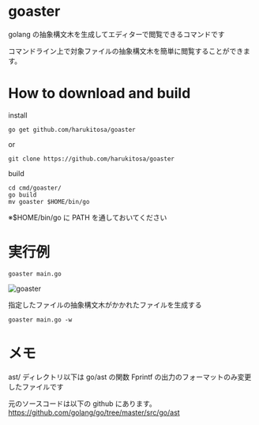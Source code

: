 # goaster

golang の抽象構文木を生成してエディターで閲覧できるコマンドです

コマンドライン上で対象ファイルの抽象構文木を簡単に閲覧することができます。

# How to download and build

install

```
go get github.com/harukitosa/goaster
```

or

```
git clone https://github.com/harukitosa/goaster
```

build

```
cd cmd/goaster/
go build
mv goaster $HOME/bin/go
```

※\$HOME/bin/go に PATH を通しておいてください

# 実行例

```
goaster main.go
```

![goaster](https://user-images.githubusercontent.com/44115752/92212447-ef139b00-eecc-11ea-8823-b88e82ab350a.gif)

指定したファイルの抽象構文木がかかれたファイルを生成する

```
goaster main.go -w
```

# メモ

ast/ ディレクトリ以下は go/ast の関数 Fprintf の出力のフォーマットのみ変更したファイルです

元のソースコードは以下の github にあります。
https://github.com/golang/go/tree/master/src/go/ast
